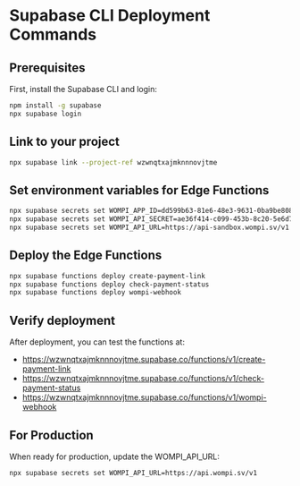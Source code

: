 # Supabase CLI Deployment Commands

## Prerequisites
First, install the Supabase CLI and login:
```bash
npm install -g supabase
npx supabase login
```

## Link to your project
```bash
npx supabase link --project-ref wzwnqtxajmknnnovjtme
```

## Set environment variables for Edge Functions
```bash
npx supabase secrets set WOMPI_APP_ID=dd599b63-81e6-48e3-9631-0ba9be8084ac
npx supabase secrets set WOMPI_API_SECRET=ae36f414-c099-453b-8c20-5e6d714a2c14
npx supabase secrets set WOMPI_API_URL=https://api-sandbox.wompi.sv/v1
```

## Deploy the Edge Functions
```bash
npx supabase functions deploy create-payment-link
npx supabase functions deploy check-payment-status
npx supabase functions deploy wompi-webhook
```

## Verify deployment
After deployment, you can test the functions at:
- https://wzwnqtxajmknnnovjtme.supabase.co/functions/v1/create-payment-link
- https://wzwnqtxajmknnnovjtme.supabase.co/functions/v1/check-payment-status
- https://wzwnqtxajmknnnovjtme.supabase.co/functions/v1/wompi-webhook

## For Production
When ready for production, update the WOMPI_API_URL:
```bash
npx supabase secrets set WOMPI_API_URL=https://api.wompi.sv/v1
```
